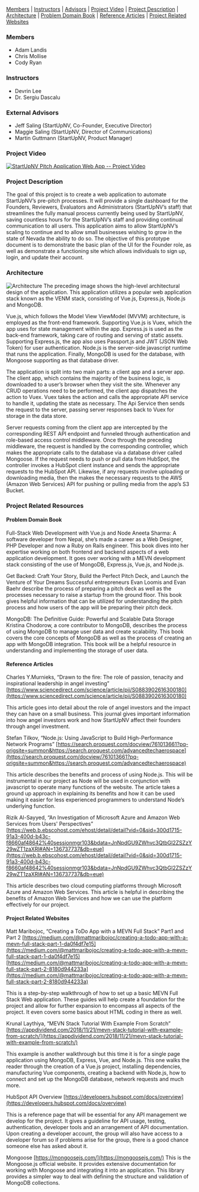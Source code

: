 [Members](#members) \| [Instructors](#instructors) \| [Advisors](#advisors) \| [Project Video](#video) \| [Project Description](#description) \| [Architecture](#architecture) \| [Problem Domain Book](#problem-domain-book) \| [Reference Articles](#reference-articles) \| [Project Related Websites](#project-related-websites)

### Members<a name="members"></a>
- Adam Landis
- Chris Mollise
- Cody Ryan

### Instructors<a name="instructors"></a>
- Devrin Lee
- Dr. Sergiu Dascalu

### External Advisors<a name="advisors"></a>
- Jeff Saling (StartUpNV, Co-Founder, Executive Director)
- Maggie Saling (StartUpNV, Director of Communications)
- Martin Guttmann (StartUpNV, Product Manager)

### Project Video<a name="video"></a>
[![StartUpNV Pitch Application Web App -- Project Video](assets/img/spawa-yt-cover.png)](https://www.youtube.com/watch?v=cfIZ6ygl9U0 "StartUpNV Pitch Application Web App -- Project Video")

### Project Description<a name="description"></a>
The goal of this project is to create a web application to automate StartUpNV’s pre-pitch processes. It will provide a single dashboard for the Founders, Reviewers, Evaluators and Administrators (StartUpNV’s staff) that streamlines the fully manual process currently being used by StartUpNV, saving countless hours for the StartUpNV’s staff and providing continual communication to all users. This application aims to allow StartUpNV’s scaling to continue and to allow small businesses wishing to grow in the state of Nevada the ability to do so. The objective of this prototype document is to demonstrate the basic plan of the UI for the Founder role, as well as demonstrate a functioning site which allows individuals to sign up, login, and update their account.

### Architecture<a name="architecture"></a>
![Architecture](assets/img/architectural_design.png)
The preceding image shows the high-level architectural design of the application. This application utilizes a popular web application stack known as the VENM stack, consisting of Vue.js, Express.js, Node.js and MongoDB.

Vue.js, which follows the Model View ViewModel (MVVM) architecture, is employed as the front-end framework. Supporting Vue.js is Vuex, which the app uses for state management within the app. Express.js is used as the back-end framework, taking care of routing and serving of static assets. Supporting Express.js, the app also uses Passport.js and JWT (JSON Web Token) for user authentication. Node.js is the server-side javascript runtime that runs the application. Finally, MongoDB is used for the database, with Mongoose supporting as that database driver.

The application is split into two main parts: a client app and a server app. The client app, which contains the majority of the business logic, is downloaded to a user’s browser when they visit the site. Whenever any CRUD operations need to be performed, the client app dispatches the action to Vuex. Vuex takes the action and calls the appropriate API service to handle it, updating the state as necessary. The Api Service then sends the request to the server, passing server responses back to Vuex for storage in the data store.

Server requests coming from the client app are intercepted by the corresponding REST API endpoint and funneled through authentication and role-based access control middleware. Once through the preceding middleware, the request is handled by the corresponding controller, which makes the appropriate calls to the database via a database driver called Mongoose. If the request needs to push or pull data from HubSpot, the controller invokes a HubSpot client instance and sends the appropriate requests to the HubSpot API. Likewise, if any requests involve uploading or downloading media, then the makes the necessary requests to the AWS (Amazon Web Services) API for pushing or pulling media from the app’s S3 Bucket.


### Project Related Resources
#### Problem Domain Book<a name="problem-domain-book"></a>
Full-Stack Web Development with Vue.js and Node
Aneeta Sharma: A software developer from Nepal, she’s made a career as a Web Designer, PHP Developer and now a Ruby on Rails engineer. This book dives into her expertise working on both frontend and backend aspects of a web application development. It goes over working with a MEVN development stack consisting of the use of MongoDB, Express.js, Vue.js, and Node.js.
 
Get Backed: Craft Your Story, Build the Perfect Pitch Deck, and Launch the Venture of Your Dreams
Successful entrepreneurs Evan Loomis and Evan Baehr describe the process of preparing a pitch deck as well as the processes necessary to raise a startup from the ground floor. This book gives helpful information that can be utilized for understanding the pitch process and how users of the app will be preparing their pitch deck.
 
MongoDB: The Definitive Guide: Powerful and Scalable Data Storage
Kristina Chodorow, a core contributor to MongoDB, describes the process of using MongoDB to manage user data and create scalability. This book covers the core concepts of MongoDB as well as the process of creating an app with MongoDB integration. This book will be a helpful resource in understanding and implementing the storage of user data.

#### Reference Articles<a name="reference-articles"></a>
Charles Y.Murnieks, “Drawn to the fire: The role of passion, tenacity and inspirational leadership in angel investing”
[https://www.sciencedirect.com/science/article/pii/S0883902616300180](https://www.sciencedirect.com/science/article/pii/S0883902616300180)
 
This article goes into detail about the role of angel investors and the impact they can have on a small business. This journal gives important information into how angel investors work and how StartUpNV affect their founders through angel investment.
 
Stefan Tilkov, “Node.js: Using JavaScript to Build High-Performance Network Programs”
[https://search.proquest.com/docview/761013661?pq-origsite=summon&https://search.proquest.com/advancedtechaerospace](https://search.proquest.com/docview/761013661?pq-origsite=summon&https://search.proquest.com/advancedtechaerospace)
 
This article describes the benefits and process of using Node.js. This will be instrumental in our project as Node will be used in conjunction with javascript to operate many functions of the website. The article takes a ground up approach in explaining its benefits and how it can be used making it easier for less experienced programmers to understand Node’s underlying function.
 
Rizik Al-Sayyed, “An Investigation of Microsoft Azure and Amazon Web Services from Users' Perspectives”
[https://web.b.ebscohost.com/ehost/detail/detail?vid=0&sid=300d1715-91a3-400d-b43c-f8660af48642%40sessionmgr103&bdata=JnNpdGU9ZWhvc3QtbGl2ZSZzY29wZT1zaXRl#AN=136737737&db=eue](https://web.b.ebscohost.com/ehost/detail/detail?vid=0&sid=300d1715-91a3-400d-b43c-f8660af48642%40sessionmgr103&bdata=JnNpdGU9ZWhvc3QtbGl2ZSZzY29wZT1zaXRl#AN=136737737&db=eue)
 
This article describes two cloud computing platforms through Microsoft Azure and Amazon Web Services. This article is helpful in describing the benefits of Amazon Web Services and how we can use the platform effectively for our project. 

#### Project Related Websites<a name="project-related-websites"></a>
Matt Maribojoc, “Creating a ToDo App with a MEVN Full Stack” Part1 and Part 2
[https://medium.com/@mattmaribojoc/creating-a-todo-app-with-a-mevn-full-stack-part-1-da0f4df7e15](https://medium.com/@mattmaribojoc/creating-a-todo-app-with-a-mevn-full-stack-part-1-da0f4df7e15)
[https://medium.com/@mattmaribojoc/creating-a-todo-app-with-a-mevn-full-stack-part-2-8180d944233a](https://medium.com/@mattmaribojoc/creating-a-todo-app-with-a-mevn-full-stack-part-2-8180d944233a)
 
This is a step-by-step walkthrough of how to set up a basic MEVN Full Stack Web application. These guides will help create a foundation for the project and allow for further expansion to encompass all aspects of the project. It even covers some basics about HTML coding in there as well.
 
Krunal Laythiya, “MEVN Stack Tutorial With Example From Scratch”
[https://appdividend.com/2018/11/21/mevn-stack-tutorial-with-example-from-scratch/](https://appdividend.com/2018/11/21/mevn-stack-tutorial-with-example-from-scratch/)
 
This example is another walkthrough but this time it is for a single page application using MongoDB, Express, Vue, and Node.js. This one walks the reader through the creation of a Vue.js project, installing dependencies, manufacturing Vue components, creating a backend with Node.js, how to connect and set up the MongoDB database, network requests and much more.
 
HubSpot API Overview
[https://developers.hubspot.com/docs/overview](https://developers.hubspot.com/docs/overview)
 
This is a reference page that will be essential for any API management we develop for the project. It gives a guideline for API usage, testing, authentication, developer tools and an arrangement of API documentation. Upon creating a developer account, the group will also have access to a developer forum so if problems arise for the group, there is a good chance someone else has asked about it. 
 
Mongoose
[https://mongoosejs.com/](https://mongoosejs.com/)
This is the Mongoose.js official website. It provides extensive documentation for working with Mongoose and integrating it into an application. This library provides a simpler way to deal with defining the structure and validation of MongoDB collections.
